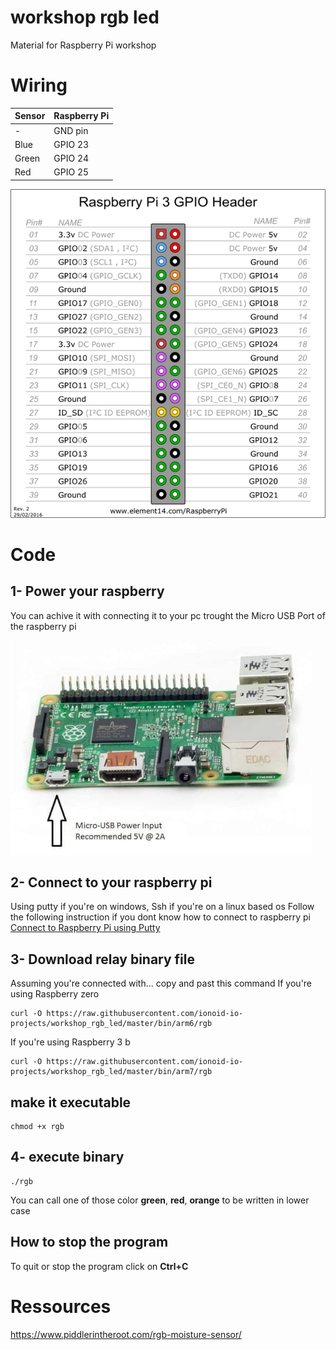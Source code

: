 # workshop rgb led
Material for Raspberry Pi workshop

# Wiring


|Sensor             | Raspberry Pi                 |
|-------------------|---------------------------------|
|-                  | GND pin                         |
|Blue               | GPIO 23                         |
|Green              | GPIO 24                         |
|Red                | GPIO 25                         |

![wiring](doc/img/gpio.png)

# Code

## 1- Power your raspberry

You can achive it with connecting it to your pc trought the Micro USB Port of the raspberry pi

![power](doc/img/1-min.jpg)

## 2- Connect to your raspberry pi
Using putty if you're on windows, Ssh if you're on a linux based os
Follow the following instruction if you dont know how to connect to raspberry pi
[Connect to Raspberry Pi using Putty](https://github.com/ionoid-io-projects/workshop/blob/master/doc/od-iot-raspbian-rpi-zero-windows.md#5-first-boot)

## 3- Download relay binary file

Assuming you're connected with... copy and past this command
If you're using Raspberry zero
```
curl -O https://raw.githubusercontent.com/ionoid-io-projects/workshop_rgb_led/master/bin/arm6/rgb
```

If you're using Raspberry 3 b
```
curl -O https://raw.githubusercontent.com/ionoid-io-projects/workshop_rgb_led/master/bin/arm7/rgb
```
## make it executable
```
chmod +x rgb
```

## 4- execute binary
```
./rgb
```

You can call one of those color **green**, **red**, **orange** to be written in lower case

## How to stop the program
To quit or stop the program click on **Ctrl+C**

# Ressources
https://www.piddlerintheroot.com/rgb-moisture-sensor/


